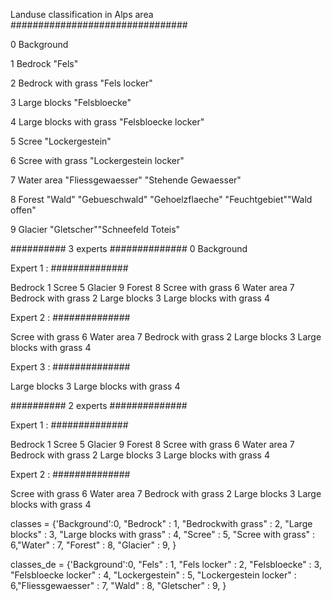 Landuse classification in Alps area
################################

0 Background

1 Bedrock                   "Fels"

2 Bedrock with grass        "Fels locker" 

3 Large blocks              "Felsbloecke" 

4 Large blocks with grass   "Felsbloecke locker"

5 Scree                     "Lockergestein"

6 Scree with grass          "Lockergestein locker" 

7 Water area                "Fliessgewaesser" "Stehende Gewaesser" 

8 Forest                    "Wald" "Gebueschwald" "Gehoelzflaeche" "Feuchtgebiet""Wald offen" 

9 Glacier                   "Gletscher""Schneefeld Toteis" 

##########  3 experts ##############
0 Background 

Expert 1 :
##############

Bedrock 1
Scree 5
Glacier 9
Forest 8
Scree with grass 6
Water area 7
Bedrock with grass 2
Large blocks 3
Large blocks with grass 4

Expert 2 : 
##############

Scree with grass 6
Water area 7
Bedrock with grass 2
Large blocks 3
Large blocks with grass 4

Expert 3 : 
##############

Large blocks 3
Large blocks with grass 4

##########  2 experts ##############

Expert 1 :
##############

Bedrock 1
Scree 5
Glacier 9
Forest 8
Scree with grass 6
Water area 7
Bedrock with grass 2
Large blocks 3
Large blocks with grass 4

Expert 2 : 
##############

Scree with grass 6
Water area 7
Bedrock with grass 2
Large blocks 3
Large blocks with grass 4

classes = {'Background':0, "Bedrock" : 1, "Bedrockwith grass" : 2,
                    "Large blocks" : 3, "Large blocks with grass" : 4, "Scree" : 5,
                    "Scree with grass" : 6,"Water" : 7,
                    "Forest" : 8, "Glacier" : 9, } 


classes_de = {'Background':0, "Fels" : 1, "Fels locker" : 2,
                    "Felsbloecke" : 3, "Felsbloecke locker" : 4, "Lockergestein" : 5,
                    "Lockergestein locker" : 6,"Fliessgewaesser" : 7,
                    "Wald" : 8, "Gletscher" : 9, } 

